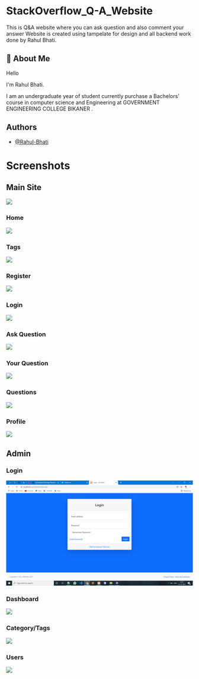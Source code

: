 # StackOverflow_Q-A_Website

This is Q&A website where you can ask question and also comment your answer Website is created using tampelate for design and all backend work done by Rahul Bhati.


## 🚀 About Me
Hello

I'm Rahul Bhati.

I am an undergraduate year of student currently purchase a Bachelors' course in computer science and Engineering at GOVERNMENT ENGINEERING COLLEGE BIKANER .
## Authors

- [@Rahul-Bhati](https://github.com/Rahul-Bhati)


# Screenshots

## Main Site

<img class="img-fluid" src="screenshot/Screenshot (23).png"/>

### Home
<img class="img-fluid" src="screenshot/Screenshot (24).png"/>

### Tags
<img class="img-fluid" src="screenshot/Screenshot (26).png"/>

### Register
<img class="img-fluid" src="screenshot/Screenshot (25).png"/>

### Login
<img class="img-fluid" src="screenshot/Screenshot (26).png"/>

### Ask Question
<img class="img-fluid" src="screenshot/Screenshot (26).png"/>

### Your Question
<img class="img-fluid" src="screenshot/Screenshot (26).png"/>

### Questions
<img class="img-fluid" src="screenshot/Screenshot (26).png"/>

### Profile
<img class="img-fluid" src="screenshot/Screenshot (26).png"/>

## Admin

### Login
<img class="img-fluid" src="screenshot/Screenshot (27).png"/>

### Dashboard
<img class="img-fluid" src="screenshot/Screenshot (28).png"/>

### Category/Tags
<img class="img-fluid" src="screenshot/Screenshot (29).png"/>

### Users
<img class="img-fluid" src="screenshot/Screenshot (30).png"/>

